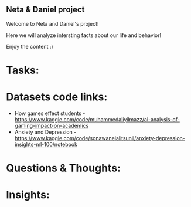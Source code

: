 ## Neta & Daniel project
Welcome to Neta and Daniel's project!

Here we will analyze intersting facts about our life and behavior!

Enjoy the content :)

# Tasks:

# Datasets code links:

- How games effect students - https://www.kaggle.com/code/muhammedaliyilmazz/ai-analysis-of-gaming-impact-on-academics
- Anxiety and Depression - https://www.kaggle.com/code/sonawanelalitsunil/anxiety-depression-insights-ml-100/notebook

# Questions & Thoughts:



# Insights:
